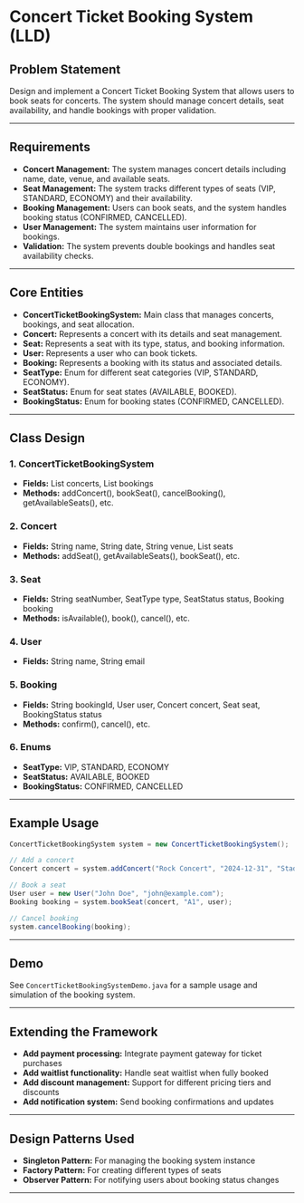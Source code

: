 # Concert Ticket Booking System (LLD)

## Problem Statement

Design and implement a Concert Ticket Booking System that allows users to book seats for concerts. The system should manage concert details, seat availability, and handle bookings with proper validation.

---

## Requirements

- **Concert Management:** The system manages concert details including name, date, venue, and available seats.
- **Seat Management:** The system tracks different types of seats (VIP, STANDARD, ECONOMY) and their availability.
- **Booking Management:** Users can book seats, and the system handles booking status (CONFIRMED, CANCELLED).
- **User Management:** The system maintains user information for bookings.
- **Validation:** The system prevents double bookings and handles seat availability checks.

---

## Core Entities

- **ConcertTicketBookingSystem:** Main class that manages concerts, bookings, and seat allocation.
- **Concert:** Represents a concert with its details and seat management.
- **Seat:** Represents a seat with its type, status, and booking information.
- **User:** Represents a user who can book tickets.
- **Booking:** Represents a booking with its status and associated details.
- **SeatType:** Enum for different seat categories (VIP, STANDARD, ECONOMY).
- **SeatStatus:** Enum for seat states (AVAILABLE, BOOKED).
- **BookingStatus:** Enum for booking states (CONFIRMED, CANCELLED).

---

## Class Design

### 1. ConcertTicketBookingSystem
- **Fields:** List<Concert> concerts, List<Booking> bookings
- **Methods:** addConcert(), bookSeat(), cancelBooking(), getAvailableSeats(), etc.

### 2. Concert
- **Fields:** String name, String date, String venue, List<Seat> seats
- **Methods:** addSeat(), getAvailableSeats(), bookSeat(), etc.

### 3. Seat
- **Fields:** String seatNumber, SeatType type, SeatStatus status, Booking booking
- **Methods:** isAvailable(), book(), cancel(), etc.

### 4. User
- **Fields:** String name, String email

### 5. Booking
- **Fields:** String bookingId, User user, Concert concert, Seat seat, BookingStatus status
- **Methods:** confirm(), cancel(), etc.

### 6. Enums
- **SeatType:** VIP, STANDARD, ECONOMY
- **SeatStatus:** AVAILABLE, BOOKED
- **BookingStatus:** CONFIRMED, CANCELLED

---

## Example Usage

```java
ConcertTicketBookingSystem system = new ConcertTicketBookingSystem();

// Add a concert
Concert concert = system.addConcert("Rock Concert", "2024-12-31", "Stadium");

// Book a seat
User user = new User("John Doe", "john@example.com");
Booking booking = system.bookSeat(concert, "A1", user);

// Cancel booking
system.cancelBooking(booking);
```

---

## Demo

See `ConcertTicketBookingSystemDemo.java` for a sample usage and simulation of the booking system.

---

## Extending the Framework

- **Add payment processing:** Integrate payment gateway for ticket purchases
- **Add waitlist functionality:** Handle seat waitlist when fully booked
- **Add discount management:** Support for different pricing tiers and discounts
- **Add notification system:** Send booking confirmations and updates

---

## Design Patterns Used

- **Singleton Pattern:** For managing the booking system instance
- **Factory Pattern:** For creating different types of seats
- **Observer Pattern:** For notifying users about booking status changes

---